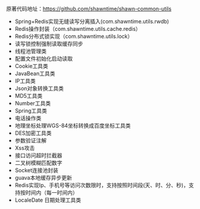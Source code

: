 原著代码地址：https://github.com/shawntime/shawn-common-utils

* Spring+Redis实现无缝读写分离插入(com.shawntime.utils.rwdb)
* Redis操作封装（com.shawntime.utils.cache.redis）
* Redis分布式锁实现（com.shawntime.utils.lock）
* 读写锁控制强制读取缓存同步
* 线程池管理类
* 配置文件初始化启动读取
* Cookie工具类
* JavaBean工具类
* IP工具类
* Json对象转换工具类
* MD5工具类
* Number工具类
* Spring工具类
* 电话操作类
* 地理坐标处理WGS-84坐标转换成百度坐标工具类
* DES加密工具类
* 参数验证注解
* Xss攻击
* 接口访问超时拦截器
* 二叉树模糊匹配数字
* Socket连接池封装
* guava本地缓存异步更新
* Redis实现Ip、手机号等访问次数限时，支持按照时间段(天、时、分、秒)，支持按时间内（每一时间内）
* LocaleDate 日期处理工具类
